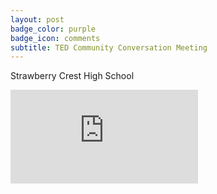 ```yaml
---
layout: post
badge_color: purple
badge_icon: comments
subtitle: TED Community Conversation Meeting
---
```


Strawberry Crest High School


<div class="embed-responsive embed-responsive-16by9">
<iframe class="embed-responsive-item" src="https://www.youtube-nocookie.com/embed/xn8-cf_O9g0?rel=0" frameborder="0" allowfullscreen></iframe>
</div>

